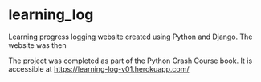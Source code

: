 # learning_log
Learning progress logging website created using Python and Django. The website was then 

The project was completed as part of the Python Crash Course book. It is accessible at https://learning-log-v01.herokuapp.com/

